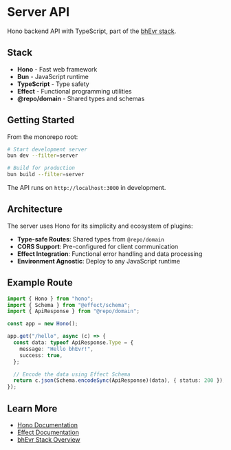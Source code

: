 # Server API

Hono backend API with TypeScript, part of the [bhEvr stack](../../README.md).

## Stack

- **Hono** - Fast web framework
- **Bun** - JavaScript runtime
- **TypeScript** - Type safety
- **Effect** - Functional programming utilities
- **@repo/domain** - Shared types and schemas

## Getting Started

From the monorepo root:

```bash
# Start development server
bun dev --filter=server

# Build for production
bun build --filter=server
```

The API runs on `http://localhost:3000` in development.

## Architecture

The server uses Hono for its simplicity and ecosystem of plugins:

- **Type-safe Routes**: Shared types from `@repo/domain`
- **CORS Support**: Pre-configured for client communication
- **Effect Integration**: Functional error handling and data processing
- **Environment Agnostic**: Deploy to any JavaScript runtime

## Example Route

```typescript
import { Hono } from "hono";
import { Schema } from "@effect/schema";
import { ApiResponse } from "@repo/domain";

const app = new Hono();

app.get("/hello", async (c) => {
  const data: typeof ApiResponse.Type = {
    message: "Hello bhEvr!",
    success: true,
  };

  // Encode the data using Effect Schema
  return c.json(Schema.encodeSync(ApiResponse)(data), { status: 200 });
});
```

## Learn More

- [Hono Documentation](https://hono.dev)
- [Effect Documentation](https://effect.website)
- [bhEvr Stack Overview](../../README.md)
